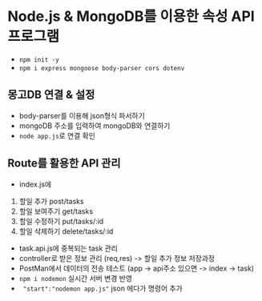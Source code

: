 # Node.js & MongoDB를 이용한 속성 API 프로그램

- `npm init -y` <br>
- `npm i express mongoose body-parser cors dotenv`<br>

## 몽고DB 연결 & 설정

- body-parser를 이용해 json형식 파서하기 <br>
- mongoDB 주소를 입력하여 mongoDB와 연결하기<br>
- `node app.js`로 연결 확인<br>


## Route를 활용한 API 관리

- index.js에<br>
1. 할일 추가 post/tasks<br>
2. 할일 보여주기  get/tasks<br>
3. 할일 수정하기 put/tasks/:id<br>
4. 할일 삭제하기 delete/tasks/:id<br>

- task.api.js에 중복되는 task 관리
- controller로 받은 정보 관리 (req,res) -> 할일 추가 정보 저장과정
- PostMan에서 데이터의 전송 테스트 (app -> api주소 있으면 -> index -> task)
- `npm i nodemon` 실시간 서버 변경 반영
- ` "start":"nodemon app.js"` json 에다가 명령어 추가 

